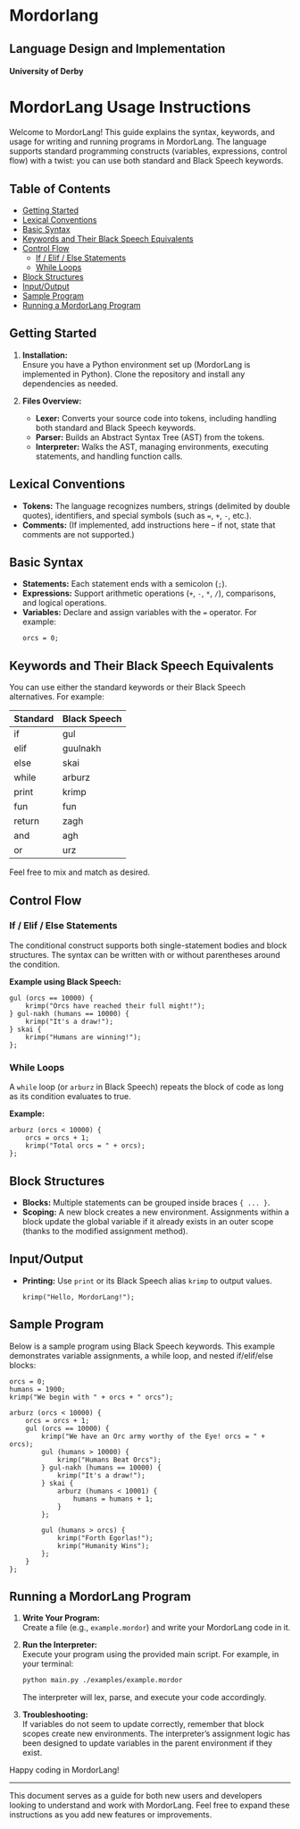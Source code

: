 # Mordorlang

## Language Design and Implementation

#### University of Derby

# MordorLang Usage Instructions

Welcome to MordorLang! This guide explains the syntax, keywords, and usage for writing and running programs in MordorLang. The language supports standard programming constructs (variables, expressions, control flow) with a twist: you can use both standard and Black Speech keywords.

## Table of Contents

- [Getting Started](#getting-started)
- [Lexical Conventions](#lexical-conventions)
- [Basic Syntax](#basic-syntax)
- [Keywords and Their Black Speech Equivalents](#keywords-and-their-black-speech-equivalents)
- [Control Flow](#control-flow)
  - [If / Elif / Else Statements](#if--elif--else-statements)
  - [While Loops](#while-loops)
- [Block Structures](#block-structures)
- [Input/Output](#inputoutput)
- [Sample Program](#sample-program)
- [Running a MordorLang Program](#running-a-mordorlang-program)

## Getting Started

1. **Installation:**  
   Ensure you have a Python environment set up (MordorLang is implemented in Python). Clone the repository and install any dependencies as needed.

2. **Files Overview:**  
   - **Lexer:** Converts your source code into tokens, including handling both standard and Black Speech keywords.
   - **Parser:** Builds an Abstract Syntax Tree (AST) from the tokens.
   - **Interpreter:** Walks the AST, managing environments, executing statements, and handling function calls.

## Lexical Conventions

- **Tokens:** The language recognizes numbers, strings (delimited by double quotes), identifiers, and special symbols (such as `=`, `+`, `-`, etc.).
- **Comments:** (If implemented, add instructions here – if not, state that comments are not supported.)

## Basic Syntax

- **Statements:** Each statement ends with a semicolon (`;`).
- **Expressions:** Support arithmetic operations (`+`, `-`, `*`, `/`), comparisons, and logical operations.
- **Variables:** Declare and assign variables with the `=` operator. For example:  
  ```mordor
  orcs = 0;
  ```

## Keywords and Their Black Speech Equivalents

You can use either the standard keywords or their Black Speech alternatives. For example:

| Standard  | Black Speech |
| --------- | ------------ |
| if        | gul          |
| elif      | guulnakh     |
| else      | skai         |
| while     | arburz       |
| print     | krimp        |
| fun       | fun          |
| return    | zagh         |
| and       | agh          |
| or        | urz          |

Feel free to mix and match as desired.

## Control Flow

### If / Elif / Else Statements

The conditional construct supports both single-statement bodies and block structures. The syntax can be written with or without parentheses around the condition.

**Example using Black Speech:**

```mordor
gul (orcs == 10000) {
    krimp("Orcs have reached their full might!");
} gul-nakh (humans == 10000) {
    krimp("It's a draw!");
} skai {
    krimp("Humans are winning!");
};
```

### While Loops

A `while` loop (or `arburz` in Black Speech) repeats the block of code as long as its condition evaluates to true.

**Example:**

```mordor
arburz (orcs < 10000) {
    orcs = orcs + 1;
    krimp("Total orcs = " + orcs);
};
```

## Block Structures

- **Blocks:** Multiple statements can be grouped inside braces `{ ... }`.  
- **Scoping:** A new block creates a new environment. Assignments within a block update the global variable if it already exists in an outer scope (thanks to the modified assignment method).


## Input/Output

- **Printing:** Use `print` or its Black Speech alias `krimp` to output values.  
  ```mordor
  krimp("Hello, MordorLang!");
  ```

## Sample Program

Below is a sample program using Black Speech keywords. This example demonstrates variable assignments, a while loop, and nested if/elif/else blocks:

```mordor
orcs = 0;
humans = 1900;
krimp("We begin with " + orcs + " orcs");

arburz (orcs < 10000) {
    orcs = orcs + 1;
    gul (orcs == 10000) {
        krimp("We have an Orc army worthy of the Eye! orcs = " + orcs);
        gul (humans > 10000) {
            krimp("Humans Beat Orcs");
        } gul-nakh (humans == 10000) {
            krimp("It's a draw!");
        } skai {
            arburz (humans < 10001) {
                humans = humans + 1;
            }
        };

        gul (humans > orcs) {
            krimp("Forth Egorlas!");
            krimp("Humanity Wins");
        };
    }
};
```

## Running a MordorLang Program

1. **Write Your Program:**  
   Create a file (e.g., `example.mordor`) and write your MordorLang code in it.

2. **Run the Interpreter:**  
   Execute your program using the provided main script. For example, in your terminal:  
   ```bash
   python main.py ./examples/example.mordor
   ```
   The interpreter will lex, parse, and execute your code accordingly.

3. **Troubleshooting:**  
   If variables do not seem to update correctly, remember that block scopes create new environments. The interpreter’s assignment logic has been designed to update variables in the parent environment if they exist.  
   
Happy coding in MordorLang!

---

This document serves as a guide for both new users and developers looking to understand and work with MordorLang. Feel free to expand these instructions as you add new features or improvements.